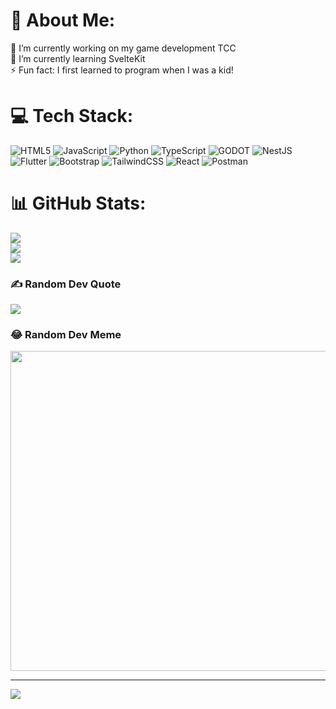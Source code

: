# 💫 About Me:
🔭 I’m currently working on my game development TCC<br>🌱 I’m currently learning SvelteKit<br>⚡ Fun fact: I first learned to program when I was a kid!


# 💻 Tech Stack:
![HTML5](https://img.shields.io/badge/html5-%23E34F26.svg?style=for-the-badge&logo=html5&logoColor=white) ![JavaScript](https://img.shields.io/badge/javascript-%23323330.svg?style=for-the-badge&logo=javascript&logoColor=%23F7DF1E) ![Python](https://img.shields.io/badge/python-3670A0?style=for-the-badge&logo=python&logoColor=ffdd54) ![TypeScript](https://img.shields.io/badge/typescript-%23007ACC.svg?style=for-the-badge&logo=typescript&logoColor=white) ![GODOT](https://img.shields.io/badge/godot-3582bb.svg?style=for-the-badge&logo=godot-engine&logoColor=white) ![NestJS](https://img.shields.io/badge/nestjs-%23E0234E.svg?style=for-the-badge&logo=nestjs&logoColor=white) ![Flutter](https://img.shields.io/badge/Flutter-%2302569B.svg?style=for-the-badge&logo=Flutter&logoColor=white) ![Bootstrap](https://img.shields.io/badge/bootstrap-%23563D7C.svg?style=for-the-badge&logo=bootstrap&logoColor=white) ![TailwindCSS](https://img.shields.io/badge/tailwindcss-%2338B2AC.svg?style=for-the-badge&logo=tailwind-css&logoColor=white) ![React](https://img.shields.io/badge/react-%2320232a.svg?style=for-the-badge&logo=react&logoColor=%2361DAFB) ![Postman](https://img.shields.io/badge/Postman-FF6C37?style=for-the-badge&logo=postman&logoColor=white)
# 📊 GitHub Stats:
![](https://github-readme-stats.vercel.app/api?username=MineTechOficial&theme=dark&hide_border=true&include_all_commits=true&count_private=true&bg_color=24273a&text_color=cad3f5&icon_color=c6a0f6&title_color=8bd5ca)<br/>
![](https://github-readme-streak-stats.herokuapp.com/?user=MineTechOficial&theme=dark&hide_border=true)<br/>
![](https://github-readme-stats.vercel.app/api/top-langs/?username=MineTechOficial&theme=dark&hide_border=true&include_all_commits=true&count_private=true&layout=compact&bg_color=24273a&text_color=cad3f5&icon_color=c6a0f6&title_color=8bd5ca)

### ✍️ Random Dev Quote
![](https://quotes-github-readme.vercel.app/api?type=horizontal&theme=gruvbox)

### 😂 Random Dev Meme
<img src="https://rm.up.railway.app/" width="512px"/>

---
[![](https://visitcount.itsvg.in/api?id=The-Tech-Revolutioner&icon=0&color=0)](https://visitcount.itsvg.in)

<!-- Proudly created with GPRM ( https://gprm.itsvg.in ) -->

